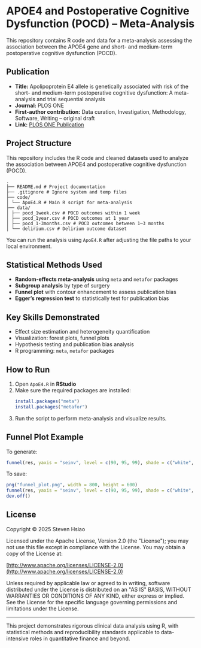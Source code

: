 # APOE4 and Postoperative Cognitive Dysfunction (POCD) – Meta-Analysis

This repository contains R code and data for a meta-analysis assessing the association between the APOE4 gene and short- and medium-term postoperative cognitive dysfunction (POCD).

## Publication

- **Title:** Apolipoprotein E4 allele is genetically associated with risk of the short- and medium-term postoperative cognitive dysfunction: A meta-analysis and trial sequential analysis
- **Journal:** PLOS ONE
- **First-author contribution:** Data curation, Investigation, Methodology, Software, Writing – original draft
- **Link:** [PLOS ONE Publication](https://doi.org/10.1371/journal.pone.0282214)

## Project Structure

This repository includes the R code and cleaned datasets used to analyze the association between APOE4 and postoperative cognitive dysfunction (POCD).

```
.
├── README.md # Project documentation
├── .gitignore # Ignore system and temp files
├── code/
│ └── ApoE4.R # Main R script for meta-analysis
├── data/
│ ├── pocd_1week.csv # POCD outcomes within 1 week
│ ├── pocd_1year.csv # POCD outcomes at 1 year
│ ├── pocd_1-3months.csv # POCD outcomes between 1–3 months
│ └── delirium.csv # Delirium outcome dataset
```

You can run the analysis using `ApoE4.R` after adjusting the file paths to your local environment.

## Statistical Methods Used

- **Random-effects meta-analysis** using `meta` and `metafor` packages
- **Subgroup analysis** by type of surgery
- **Funnel plot** with contour enhancement to assess publication bias
- **Egger’s regression test** to statistically test for publication bias

## Key Skills Demonstrated

- Effect size estimation and heterogeneity quantification
- Visualization: forest plots, funnel plots
- Hypothesis testing and publication bias analysis
- R programming: `meta`, `metafor` packages

## How to Run

1. Open `ApoE4.R` in **RStudio**
2. Make sure the required packages are installed:
   ```r
   install.packages("meta")
   install.packages("metafor")
   ```
3. Run the script to perform meta-analysis and visualize results.

## Funnel Plot Example

To generate:

```r
funnel(res, yaxis = "seinv", level = c(90, 95, 99), shade = c("white", "gray55", "gray75"))
```

To save:

```r
png("funnel_plot.png", width = 800, height = 600)
funnel(res, yaxis = "seinv", level = c(90, 95, 99), shade = c("white", "gray55", "gray75"))
dev.off()
```

## License

Copyright © 2025 Steven Hsiao

Licensed under the Apache License, Version 2.0 (the "License");
you may not use this file except in compliance with the License.
You may obtain a copy of the License at:

[http://www.apache.org/licenses/LICENSE-2.0](http://www.apache.org/licenses/LICENSE-2.0)

Unless required by applicable law or agreed to in writing, software
distributed under the License is distributed on an "AS IS" BASIS,
WITHOUT WARRANTIES OR CONDITIONS OF ANY KIND, either express or implied.
See the License for the specific language governing permissions and
limitations under the License.

---

This project demonstrates rigorous clinical data analysis using R, with statistical methods and reproducibility standards applicable to data-intensive roles in quantitative finance and beyond.
